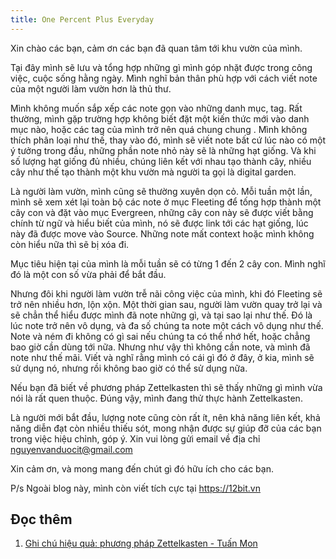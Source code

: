 ```yaml
---
title: One Percent Plus Everyday
---
```


Xin chào các bạn, cảm ơn các bạn đã quan tâm tới khu vườn của mình.

Tại đây mình sẽ lưu và tổng hợp những gì mình góp nhặt được trong công việc, cuộc sống hằng ngày. Mình nghĩ bản thân phù hợp với cách viết note của một người làm vườn hơn là thủ thư.

Mình không muốn sắp xếp các note gọn vào những danh mục, tag. Rất thường, mình gặp trường hợp không biết đặt một kiến thức mới vào danh mục nào, hoặc các tag của mình trở nên quá chung chung . Mình không thích phân loại như thế, thay vào đó, mình sẽ viết note bất cứ lúc nào có một ý tưởng trong đầu, những phần note nhỏ này sẽ là những hạt giống. Và khi số lượng hạt giống đủ nhiều, chúng liên kết với nhau tạo thành cây, nhiều cây như thế tạo thành một khu vườn mà người ta gọi là digital garden.

Là người làm vườn, mình cũng sẽ thường xuyên dọn cỏ. Mỗi tuần một lần, mình sẽ xem xét lại toàn bộ các note ở mục Fleeting để tống hợp thành một cây con và đặt vào mục Evergreen, những cây con này sẽ được viết bằng chính từ ngữ và hiểu biết của mình, nó sẽ được link tới các hạt giống, lúc này đã được move vào Source. Những note mất context hoặc mình không còn hiểu nữa thì sẽ bị xóa đi.

Mục tiêu hiện tại của mình là mỗi tuần sẽ có từng 1 đến 2 cây con. Mình nghĩ đó là một con số vừa phải để bắt đầu.

Nhưng đôi khi người làm vườn trễ nãi công việc của mình, khi đó Fleeting sẽ trở nên nhiều hơn, lộn xộn. Một thời gian sau, người làm vườn quay trở lại và sẽ chẳn thể hiểu được mình đã note những gì, và tại sao lại như thế. Đó là lúc note trở nên vô dụng, và đa số chúng ta note một cách vô dụng như thế. Note và ném đi không có gì sai nếu chúng ta có thể nhớ hết, hoặc chẳng bao giờ cần dùng tới nữa. Nhưng như vậy thì không cần note, và mình đã note như thế mãi. Viết và nghĩ rằng mình có cái gì đó ở đây, ở kia, mình sẽ sử dụng nó, nhưng rồi không bao giờ có thể sử dụng nữa.

Nếu bạn đã biết về phương pháp Zettelkasten thì sẽ thấy những gì mình vừa nói là rất quen thuộc. Đúng vậy, mình đang thử thực hành Zettelkasten.

Là người mới bắt đầu, lượng note cũng còn rất ít, nên khả năng liên kết, khả năng diễn đạt còn nhiều thiếu sót, mong nhận được sự giúp đỡ của các bạn trong việc hiệu chỉnh, góp ý. Xin vui lòng gửi email về địa chỉ nguyenvanduocit@gmail.com

Xin cảm ơn, và mong mang đến chút gì đó hữu ích cho các bạn.

P/s Ngoài blog này, mình còn viết tích cực tại https://12bit.vn

## Đọc thêm

1. [Ghi chú hiệu quả: phương pháp Zettelkasten - Tuấn Mon](https://tuanmon.com/phuong-phap-ghi-chu-zettelkasten/)

